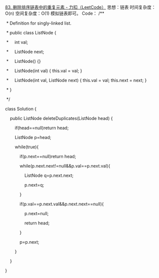 [83. 删除排序链表中的重复元素 - 力扣（LeetCode）](https://leetcode.cn/problems/remove-duplicates-from-sorted-list/)
思想：链表
时间复杂度：O(n)
空间复杂度：O(1)
模拟链表即可。
Code：
/**

 * Definition for singly-linked list.

 * public class ListNode {

 *     int val;

 *     ListNode next;

 *     ListNode() {}

 *     ListNode(int val) { this.val = val; }

 *     ListNode(int val, ListNode next) { this.val = val; this.next = next; }

 * }

 */

class Solution {

    public ListNode deleteDuplicates(ListNode head) {

        if(head==null)return head;

        ListNode p=head;

        while(true){

            if(p.next==null)return head;

            while(p.next.next!=null&&p.val==p.next.val){

                ListNode q=p.next.next;

                p.next=q;

            }

            if(p.val==p.next.val&&p.next.next==null){

                p.next=null;

                return head;

            }

            p=p.next;

        }

    }

}